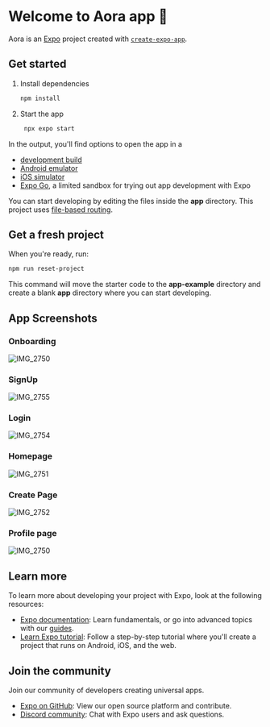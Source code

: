 # Welcome to Aora app 👋

Aora is an [Expo](https://expo.dev) project created with [`create-expo-app`](https://www.npmjs.com/package/create-expo-app).

## Get started

1. Install dependencies

   ```bash
   npm install
   ```

2. Start the app

   ```bash
    npx expo start
   ```

In the output, you'll find options to open the app in a

- [development build](https://docs.expo.dev/develop/development-builds/introduction/)
- [Android emulator](https://docs.expo.dev/workflow/android-studio-emulator/)
- [iOS simulator](https://docs.expo.dev/workflow/ios-simulator/)
- [Expo Go](https://expo.dev/go), a limited sandbox for trying out app development with Expo

You can start developing by editing the files inside the **app** directory. This project uses [file-based routing](https://docs.expo.dev/router/introduction).

## Get a fresh project

When you're ready, run:

```bash
npm run reset-project
```

This command will move the starter code to the **app-example** directory and create a blank **app** directory where you can start developing.

## App Screenshots

### Onboarding
![IMG_2750](https://github.com/user-attachments/assets/dec8c0a1-2095-44cf-b33c-5994cee0ff5b)

### SignUp
![IMG_2755](https://github.com/user-attachments/assets/e87c3394-6d37-44a5-a20c-d71064b80999)

### Login
![IMG_2754](https://github.com/user-attachments/assets/48023814-de45-4eed-a0b3-a29b6b9ccaab)


### Homepage
![IMG_2751](https://github.com/user-attachments/assets/21fc5c6a-43ef-4e98-a107-59f8d7f9d312)

### Create Page
![IMG_2752](https://github.com/user-attachments/assets/485bbb85-deb2-4087-b920-ff0a5c42a380)

### Profile page
![IMG_2750](https://github.com/user-attachments/assets/746d7b8c-9687-405a-b017-78872f2129fd)


## Learn more

To learn more about developing your project with Expo, look at the following resources:

- [Expo documentation](https://docs.expo.dev/): Learn fundamentals, or go into advanced topics with our [guides](https://docs.expo.dev/guides).
- [Learn Expo tutorial](https://docs.expo.dev/tutorial/introduction/): Follow a step-by-step tutorial where you'll create a project that runs on Android, iOS, and the web.

## Join the community

Join our community of developers creating universal apps.

- [Expo on GitHub](https://github.com/expo/expo): View our open source platform and contribute.
- [Discord community](https://chat.expo.dev): Chat with Expo users and ask questions.
